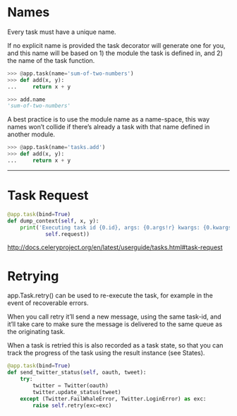 # Names

Every task must have a unique name.

If no explicit name is provided the task decorator will generate one for you, and this name will be based on 1) the module the task is defined in, and 2) the name of the task function.

```python
>>> @app.task(name='sum-of-two-numbers')
>>> def add(x, y):
...     return x + y

>>> add.name
'sum-of-two-numbers'
```

A best practice is to use the module name as a name-space, this way names won’t collide if there’s already a task with that name defined in another module.

```python
>>> @app.task(name='tasks.add')
>>> def add(x, y):
...     return x + y
```

---

# Task Request
```python
@app.task(bind=True)
def dump_context(self, x, y):
    print('Executing task id {0.id}, args: {0.args!r} kwargs: {0.kwargs!r}'.format(
            self.request))
```

http://docs.celeryproject.org/en/latest/userguide/tasks.html#task-request


# Retrying

app.Task.retry() can be used to re-execute the task, for example in the event of recoverable errors.

When you call retry it’ll send a new message, using the same task-id, and it’ll take care to make sure the message is delivered to the same queue as the originating task.

When a task is retried this is also recorded as a task state, so that you can track the progress of the task using the result instance (see States).

```python
@app.task(bind=True)
def send_twitter_status(self, oauth, tweet):
    try:
        twitter = Twitter(oauth)
        twitter.update_status(tweet)
    except (Twitter.FailWhaleError, Twitter.LoginError) as exc:
        raise self.retry(exc=exc)
```